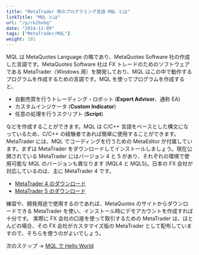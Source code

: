 ```yaml
---
title: "MetaTrader 用のプログラミング言語 MQL とは"
linkTitle: "MQL とは"
url: "/p/rk2hvbq"
date: "2014-11-09"
tags: ["MetaTrader/MQL"]
weight: 101
---
```


MQL は MetaQuotes Language の略であり、MetaQuotes Software 社の作成した言語です。MetaQuotes Software 社は FX トレードのためのソフトウェアである MetaTrader（Windows 用）を開発しており、MQL はこの中で動作するプログラムを作成するための言語です。MQL を使ってプログラムを作成すると、

* 自動売買を行うトレーディング・ロボット (**Expert Advisor**、通称 EA)
* カスタムインジケータ (**Custom Indicator**)
* 任意の処理を行うスクリプト (**Script**)

などを作成することができます。MQL は C/C++ 言語をベースとした構文になっているため、C/C++ の経験者であれば簡単に使用することができます。
MetaTrader には、MQL でコーディングを行うための MetaEditor が付属しています。まずは MetaTrader をダウンロードしてインストールしましょう。現在公開されている MetaTrader にはバージョン 4 と 5 があり、それぞれの環境で使用可能な MQL のバージョンも異なります (MQL4 と MQL5)。日本の FX 会社が対応しているのは、主に MetaTrader 4 です。

* [MetaTrader 4 のダウンロード](http://www.metatrader4.com/)
* [MetaTrader 5 のダウンロード](http://www.metaquotes.net/)

練習や、開発用途で使用するのであれば、MetaQuotes のサイトからダウンロードできる MetaTrader を使い、インストール時にデモアカウントを作成すれば十分です。
実際に FX 会社の口座を使って取引するための MetaTrader は、ほとんどの場合、その FX 会社がカスタマイズ版の MetaTrader として配布していますので、そちらを使うのがよいでしょう。

次のステップ → [MQL で Hello World](/p/ay9a762)

